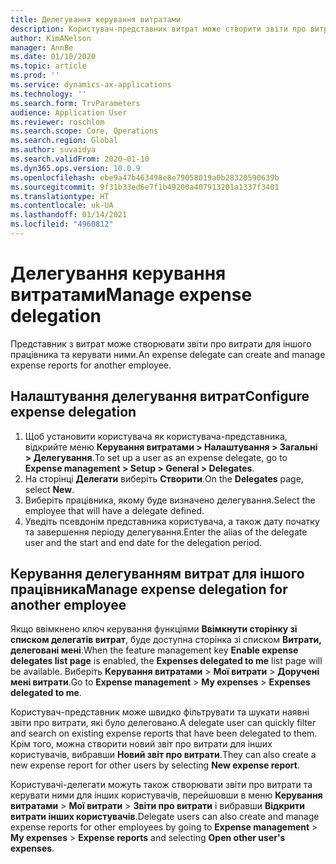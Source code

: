 ```yaml
---
title: Делегування керування витратами
description: Користувач-представник витрат може створити звіти про витрати та керувати ними для іншого працівника в організації.
author: KimANelson
manager: AnnBe
ms.date: 01/10/2020
ms.topic: article
ms.prod: ''
ms.service: dynamics-ax-applications
ms.technology: ''
ms.search.form: TrvParameters
audience: Application User
ms.reviewer: roschlom
ms.search.scope: Core, Operations
ms.search.region: Global
ms.author: suvaidya
ms.search.validFrom: 2020-01-10
ms.dyn365.ops.version: 10.0.9
ms.openlocfilehash: ebe9a47b463498e8e79058019a0b28320590639b
ms.sourcegitcommit: 9f31b33ed6e7f1b49200a407913201a1337f3401
ms.translationtype: HT
ms.contentlocale: uk-UA
ms.lasthandoff: 01/14/2021
ms.locfileid: "4960812"
---
```

# <a name="manage-expense-delegation"></a><span data-ttu-id="b206e-103">Делегування керування витратами</span><span class="sxs-lookup"><span data-stu-id="b206e-103">Manage expense delegation</span></span>

<span data-ttu-id="b206e-104">Представник з витрат може створювати звіти про витрати для іншого працівника та керувати ними.</span><span class="sxs-lookup"><span data-stu-id="b206e-104">An expense delegate can create and manage expense reports for another employee.</span></span>

## <a name="configure-expense-delegation"></a><span data-ttu-id="b206e-105">Налаштування делегування витрат</span><span class="sxs-lookup"><span data-stu-id="b206e-105">Configure expense delegation</span></span>

1. <span data-ttu-id="b206e-106">Щоб установити користувача як користувача-представника, відкрийте меню **Керування витратами > Налаштування > Загальні > Делегування**.</span><span class="sxs-lookup"><span data-stu-id="b206e-106">To set up a user as an expense delegate, go to **Expense management > Setup > General > Delegates**.</span></span>
2. <span data-ttu-id="b206e-107">На сторінці **Делегати** виберіть **Створити**.</span><span class="sxs-lookup"><span data-stu-id="b206e-107">On the **Delegates** page, select **New**.</span></span>
3. <span data-ttu-id="b206e-108">Виберіть працівника, якому буде визначено делегування.</span><span class="sxs-lookup"><span data-stu-id="b206e-108">Select the employee that will have a delegate defined.</span></span> 
4. <span data-ttu-id="b206e-109">Уведіть псевдонім представника користувача, а також дату початку та завершення періоду делегування.</span><span class="sxs-lookup"><span data-stu-id="b206e-109">Enter the alias of the delegate user and the start and end date for the delegation period.</span></span>

## <a name="manage-expense-delegation-for-another-employee"></a><span data-ttu-id="b206e-110">Керування делегуванням витрат для іншого працівника</span><span class="sxs-lookup"><span data-stu-id="b206e-110">Manage expense delegation for another employee</span></span>

<span data-ttu-id="b206e-111">Якщо ввімкнено ключ керування функціями **Ввімкнути сторінку зі списком делегатів витрат**, буде доступна сторінка зі списком **Витрати, делеговані мені**.</span><span class="sxs-lookup"><span data-stu-id="b206e-111">When the feature management key **Enable expense delegates list page** is enabled, the **Expenses delegated to me** list page will be available.</span></span> <span data-ttu-id="b206e-112">Виберіть **Керування витратами** > **Мої витрати** > **Доручені мені витрати**.</span><span class="sxs-lookup"><span data-stu-id="b206e-112">Go to **Expense management** > **My expenses** > **Expenses delegated to me**.</span></span>

<span data-ttu-id="b206e-113">Користувач-представник може швидко фільтрувати та шукати наявні звіти про витрати, які було делеговано.</span><span class="sxs-lookup"><span data-stu-id="b206e-113">A delegate user can quickly filter and search on existing expense reports that have been delegated to them.</span></span> <span data-ttu-id="b206e-114">Крім того, можна створити новий звіт про витрати для інших користувачів, вибравши **Новий звіт про витрати**.</span><span class="sxs-lookup"><span data-stu-id="b206e-114">They can also create a new expense report for other users by selecting **New expense report**.</span></span>

<span data-ttu-id="b206e-115">Користувачі-делегати можуть також створювати звіти про витрати та керувати ними для інших користувачів, перейшовши в меню **Керування витратами** > **Мої витрати** > **Звіти про витрати** і вибравши **Відкрити витрати інших користувачів**.</span><span class="sxs-lookup"><span data-stu-id="b206e-115">Delegate users can also create and manage expense reports for other employees by going to **Expense management** > **My expenses** > **Expense reports** and selecting **Open other user's expenses**.</span></span>
